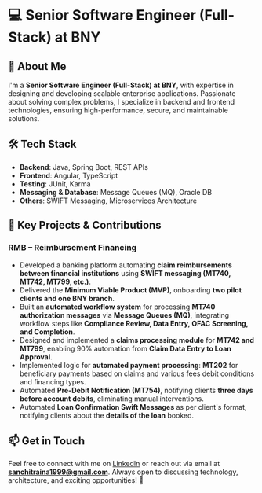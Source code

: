 # 💻 Senior Software Engineer (Full-Stack) at BNY

## 👋 About Me
I'm a **Senior Software Engineer (Full-Stack) at BNY**, with expertise in designing and developing scalable enterprise applications. Passionate about solving complex problems, I specialize in backend and frontend technologies, ensuring high-performance, secure, and maintainable solutions.

## 🛠️ Tech Stack
- **Backend**: Java, Spring Boot, REST APIs
- **Frontend**: Angular, TypeScript
- **Testing**: JUnit, Karma
- **Messaging & Database**: Message Queues (MQ), Oracle DB
- **Others**: SWIFT Messaging, Microservices Architecture

## 🚀 Key Projects & Contributions
### RMB – Reimbursement Financing
- Developed a banking platform automating **claim reimbursements between financial institutions** using **SWIFT messaging (MT740, MT742, MT799, etc.)**.
- Delivered the **Minimum Viable Product (MVP)**, onboarding **two pilot clients and one BNY branch**.
- Built an **automated workflow system** for processing **MT740 authorization messages** via **Message Queues (MQ)**, integrating workflow steps like **Compliance Review, Data Entry, OFAC Screening, and Completion**.
- Designed and implemented a **claims processing module** for **MT742 and MT799**, enabling 90% automation from **Claim Data Entry to Loan Approval**.
- Implemented logic for **automated payment processing**: **MT202** for beneficiary payments based on claims and various fees debit conditions and financing types.
- Automated **Pre-Debit Notification (MT754)**, notifying clients **three days before account debits**, eliminating manual interventions.
- Automated **Loan Confirmation Swift Messages** as per client's format, notifying clients about the **details of the loan** booked.

## 📫 Get in Touch
Feel free to connect with me on [LinkedIn](https://www.linkedin.com/in/sanchit-raina-68baa61aa/) or reach out via email at **sanchitraina1999@gmail.com**. Always open to discussing technology, architecture, and exciting opportunities! 🚀
